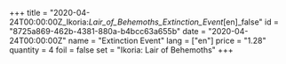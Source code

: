 +++
title = "2020-04-24T00:00:00Z_Ikoria:_Lair_of_Behemoths_Extinction_Event_[en]_false"
id = "8725a869-462b-4381-880a-b4bcc63a655b"
date = "2020-04-24T00:00:00Z"
name = "Extinction Event"
lang = ["en"]
price = "1.28"
quantity = 4
foil = false
set = "Ikoria: Lair of Behemoths"
+++
